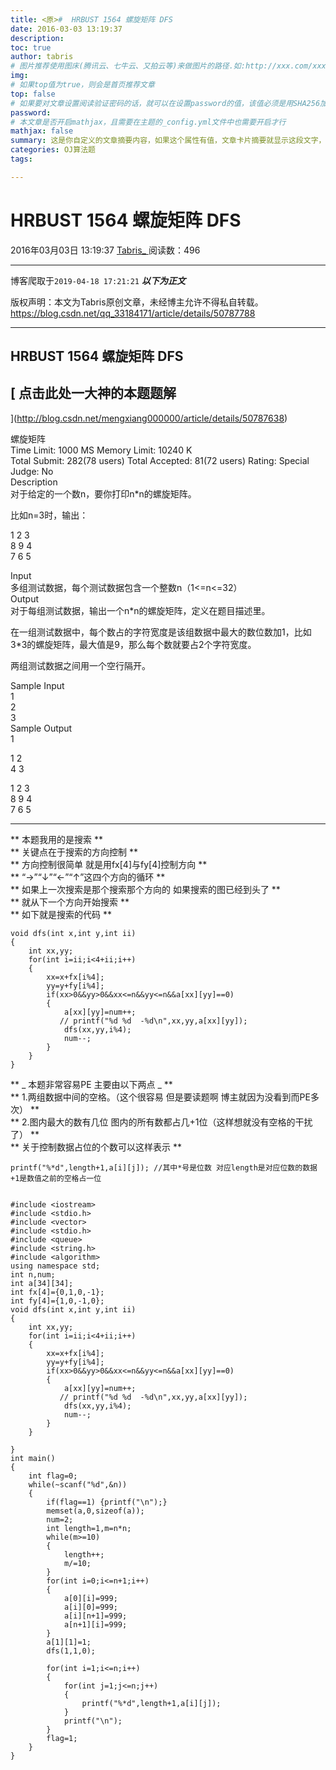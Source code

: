 ```yaml
---
title: <原>#  HRBUST 1564 螺旋矩阵 DFS
date: 2016-03-03 13:19:37
description:
toc: true
author: tabris
# 图片推荐使用图床(腾讯云、七牛云、又拍云等)来做图片的路径.如:http://xxx.com/xxx.jpg
img: 
# 如果top值为true，则会是首页推荐文章
top: false
# 如果要对文章设置阅读验证密码的话，就可以在设置password的值，该值必须是用SHA256加密后的密码，防止被他人识破
password: 
# 本文章是否开启mathjax，且需要在主题的_config.yml文件中也需要开启才行
mathjax: false
summary: 这是你自定义的文章摘要内容，如果这个属性有值，文章卡片摘要就显示这段文字，否则程序会自动截取文章的部分内容作为摘要
categories: OJ算法题
tags:

---
```





#  HRBUST 1564 螺旋矩阵 DFS

2016年03月03日 13:19:37  [ Tabris_ ](https://me.csdn.net/qq_33184171) 阅读数：496


--- 
 博客爬取于`2019-04-18 17:21:21`
***以下为正文***

版权声明：本文为Tabris原创文章，未经博主允许不得私自转载。
https://blog.csdn.net/qq_33184171/article/details/50787788

* * *

##  HRBUST 1564 螺旋矩阵 DFS

##  [ 点击此处一大神的本题题解
](http://blog.csdn.net/mengxiang000000/article/details/50787638)

螺旋矩阵  
Time Limit: 1000 MS Memory Limit: 10240 K  
Total Submit: 282(78 users) Total Accepted: 81(72 users) Rating: Special
Judge: No  
Description  
对于给定的一个数n，要你打印n*n的螺旋矩阵。

比如n=3时，输出：

1 2 3  
8 9 4  
7 6 5

Input  
多组测试数据，每个测试数据包含一个整数n（1<=n<=32）  
Output  
对于每组测试数据，输出一个n*n的螺旋矩阵，定义在题目描述里。

在一组测试数据中，每个数占的字符宽度是该组数据中最大的数位数加1，比如3*3的螺旋矩阵，最大值是9，那么每个数就要占2个字符宽度。

两组测试数据之间用一个空行隔开。

Sample Input  
1  
2  
3  
Sample Output  
1

1 2  
4 3

1 2 3  
8 9 4  
7 6 5

* * *

** 本题我用的是搜索 **   
** 关键点在于搜索的方向控制 **   
** 方向控制很简单 就是用fx[4]与fy[4]控制方向 **   
** “→”“↓”“←”“↑”这四个方向的循环 **   
** 如果上一次搜索是那个搜索那个方向的 如果搜索的图已经到头了 **   
** 就从下一个方向开始搜索 **   
** 如下就是搜索的代码 **
    
    
    void dfs(int x,int y,int ii)
    {
        int xx,yy;
        for(int i=ii;i<4+ii;i++)
        {
            xx=x+fx[i%4];
            yy=y+fy[i%4];
            if(xx>0&&yy>0&&xx<=n&&yy<=n&&a[xx][yy]==0)
            {
                a[xx][yy]=num++;
               // printf("%d %d  -%d\n",xx,yy,a[xx][yy]);
                dfs(xx,yy,i%4);
                num--;
            }
        }
    }

** _ 本题非常容易PE 主要由以下两点 _ **   
** 1.两组数据中间的空格。（这个很容易 但是要读题啊 博主就因为没看到而PE多次） **   
** 2.图内最大的数有几位 图内的所有数都占几+1位（这样想就没有空格的干扰了） **   
** 关于控制数据占位的个数可以这样表示 **
    
    
    printf("%*d",length+1,a[i][j]); //其中*号是位数 对应length是对应位数的数据 +1是数值之前的空格占一位
    
    
    #include <iostream>
    #include <stdio.h>
    #include <vector>
    #include <stdio.h>
    #include <queue>
    #include <string.h>
    #include <algorithm>
    using namespace std;
    int n,num;
    int a[34][34];
    int fx[4]={0,1,0,-1};
    int fy[4]={1,0,-1,0};
    void dfs(int x,int y,int ii)
    {
        int xx,yy;
        for(int i=ii;i<4+ii;i++)
        {
            xx=x+fx[i%4];
            yy=y+fy[i%4];
            if(xx>0&&yy>0&&xx<=n&&yy<=n&&a[xx][yy]==0)
            {
                a[xx][yy]=num++;
               // printf("%d %d  -%d\n",xx,yy,a[xx][yy]);
                dfs(xx,yy,i%4);
                num--;
            }
        }
    
    }
    int main()
    {
        int flag=0;
        while(~scanf("%d",&n))
        {
            if(flag==1) {printf("\n");}
            memset(a,0,sizeof(a));
            num=2;
            int length=1,m=n*n;
            while(m>=10)
            {
                length++;
                m/=10;
            }
            for(int i=0;i<=n+1;i++)
            {
                a[0][i]=999;
                a[i][0]=999;
                a[i][n+1]=999;
                a[n+1][i]=999;
            }
            a[1][1]=1;
            dfs(1,1,0);
    
            for(int i=1;i<=n;i++)
            {
                for(int j=1;j<=n;j++)
                {
                    printf("%*d",length+1,a[i][j]);
                }
                printf("\n");
            }
            flag=1;
        }
    }
    

